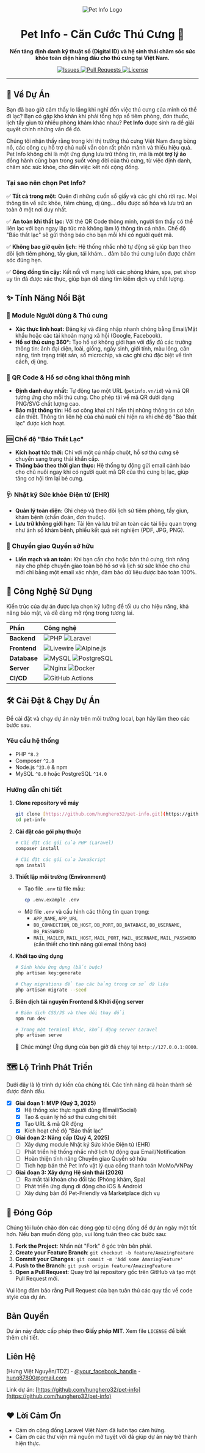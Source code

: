 <div align="center">
  <img src="https://raw.githubusercontent.com/hunghero32/TDZ-Service/main/public/assets/img/TDZ.png" alt="Pet Info Logo">
  <h1>Pet Info - Căn Cước Thú Cưng 🐾</h1>
  <p>
    <strong>Nền tảng định danh kỹ thuật số (Digital ID) và hệ sinh thái chăm sóc sức khỏe toàn diện hàng đầu cho thú cưng tại Việt Nam.</strong>
  </p>
  <p>
    <a href="https://github.com/hunghero32/pet-info/issues">
      <img alt="Issues" src="https://img.shields.io/github/issues/hunghero32/pet-info?style=for-the-badge&logo=github&color=ff69b4">
    </a>
    <a href="https://github.com/hunghero32/pet-info/pulls">
      <img alt="Pull Requests" src="https://img.shields.io/github/issues-pr/hunghero32/pet-info?style=for-the-badge&logo=github&color=8250df">
    </a>
    <a href="LICENSE">
      <img alt="License" src="https://img.shields.io/badge/license-MIT-blue.svg?style=for-the-badge">
    </a>
  </p>
</div>

---

## 🌟 Về Dự Án

Bạn đã bao giờ cảm thấy lo lắng khi nghĩ đến việc thú cưng của mình có thể đi lạc? Bạn có gặp khó khăn khi phải tổng hợp sổ tiêm phòng, đơn thuốc, lịch tẩy giun từ nhiều phòng khám khác nhau? **Pet Info** được sinh ra để giải quyết chính những vấn đề đó.

Chúng tôi nhận thấy rằng trong khi thị trường thú cưng Việt Nam đang bùng nổ, các công cụ hỗ trợ chủ nuôi vẫn còn rất phân mảnh và thiếu hiệu quả. Pet Info không chỉ là một ứng dụng lưu trữ thông tin, mà là một **trợ lý ảo** đồng hành cùng bạn trong suốt vòng đời của thú cưng, từ việc định danh, chăm sóc sức khỏe, cho đến việc kết nối cộng đồng.

### Tại sao nên chọn Pet Info?

✅ **Tất cả trong một:** Quên đi những cuốn sổ giấy và các ghi chú rời rạc. Mọi thông tin về sức khỏe, tiêm chủng, dị ứng... đều được số hóa và lưu trữ an toàn ở một nơi duy nhất.

✅ **An toàn khi thất lạc:** Với thẻ QR Code thông minh, người tìm thấy có thể liên lạc với bạn ngay lập tức mà không làm lộ thông tin cá nhân. Chế độ "Báo thất lạc" sẽ gửi thông báo cho bạn mỗi khi có người quét mã.

✅ **Không bao giờ quên lịch:** Hệ thống nhắc nhở tự động sẽ giúp bạn theo dõi lịch tiêm phòng, tẩy giun, tái khám... đảm bảo thú cưng luôn được chăm sóc đúng hẹn.

✅ **Cộng đồng tin cậy:** Kết nối với mạng lưới các phòng khám, spa, pet shop uy tín đã được xác thực, giúp bạn dễ dàng tìm kiếm dịch vụ chất lượng.

## ✨ Tính Năng Nổi Bật

### 👤 Module Người dùng & Thú cưng
-   **Xác thực linh hoạt:** Đăng ký và đăng nhập nhanh chóng bằng Email/Mật khẩu hoặc các tài khoản mạng xã hội (Google, Facebook).
-   **Hồ sơ thú cưng 360°:** Tạo hồ sơ không giới hạn với đầy đủ các trường thông tin: ảnh đại diện, loài, giống, ngày sinh, giới tính, màu lông, cân nặng, tình trạng triệt sản, số microchip, và các ghi chú đặc biệt về tính cách, dị ứng.

### 🔗 QR Code & Hồ sơ công khai thông minh
-   **Định danh duy nhất:** Tự động tạo một URL (`petinfo.vn/id`) và mã QR tương ứng cho mỗi thú cưng. Cho phép tải về mã QR dưới dạng PNG/SVG chất lượng cao.
-   **Bảo mật thông tin:** Hồ sơ công khai chỉ hiển thị những thông tin cơ bản cần thiết. Thông tin liên hệ của chủ nuôi chỉ hiện ra khi chế độ "Báo thất lạc" được kích hoạt.

### 🆘 Chế độ "Báo Thất Lạc"
-   **Kích hoạt tức thời:** Chỉ với một cú nhấp chuột, hồ sơ thú cưng sẽ chuyển sang trạng thái khẩn cấp.
-   **Thông báo theo thời gian thực:** Hệ thống tự động gửi email cảnh báo cho chủ nuôi ngay khi có người quét mã QR của thú cưng bị lạc, giúp tăng cơ hội tìm lại bé cưng.

### 🩺 Nhật ký Sức khỏe Điện tử (EHR)
-   **Quản lý toàn diện:** Ghi chép và theo dõi lịch sử tiêm phòng, tẩy giun, khám bệnh (chẩn đoán, đơn thuốc).
-   **Lưu trữ không giới hạn:** Tải lên và lưu trữ an toàn các tài liệu quan trọng như ảnh sổ khám bệnh, phiếu kết quả xét nghiệm (PDF, JPG, PNG).

### 🤝 Chuyển giao Quyền sở hữu
-   **Liền mạch và an toàn:** Khi bạn cần cho hoặc bán thú cưng, tính năng này cho phép chuyển giao toàn bộ hồ sơ và lịch sử sức khỏe cho chủ mới chỉ bằng một email xác nhận, đảm bảo dữ liệu được bảo toàn 100%.

## 🚀 Công Nghệ Sử Dụng

Kiến trúc của dự án được lựa chọn kỹ lưỡng để tối ưu cho hiệu năng, khả năng bảo mật, và dễ dàng mở rộng trong tương lai.

| Phần            | Công nghệ                                                                                                                                                                       |
| :-------------- | :------------------------------------------------------------------------------------------------------------------------------------------------------------------------------- |
| **Backend** | ![PHP](https://img.shields.io/badge/PHP-8.2%2B-777BB4?style=for-the-badge&logo=php) ![Laravel](https://img.shields.io/badge/Laravel-11.x-FF2D20?style=for-the-badge&logo=laravel) |
| **Frontend** | ![Livewire](https://img.shields.io/badge/Livewire-3.x-4e5cba?style=for-the-badge) ![Alpine.js](https://img.shields.io/badge/Alpine.js-3.x-77c1d2?style=for-the-badge)             |
| **Database** | ![MySQL](https://img.shields.io/badge/MySQL-8.x-4479A1?style=for-the-badge&logo=mysql) ![PostgreSQL](https://img.shields.io/badge/PostgreSQL-15-336791?style=for-the-badge&logo=postgresql) |
| **Server** | ![Nginx](https://img.shields.io/badge/Nginx-gray?style=for-the-badge&logo=nginx) ![Docker](https://img.shields.io/badge/Docker-2496ED?style=for-the-badge&logo=docker)             |
| **CI/CD** | ![GitHub Actions](https://img.shields.io/badge/GitHub_Actions-2088FF?style=for-the-badge&logo=github-actions)                                                                    |

## 🛠️ Cài Đặt & Chạy Dự Án

Để cài đặt và chạy dự án này trên môi trường local, bạn hãy làm theo các bước sau.

### Yêu cầu hệ thống

-   PHP `^8.2`
-   Composer `^2.8`
-   Node.js `^23.0` & npm
-   MySQL `^8.0` hoặc PostgreSQL `^14.0`

### Hướng dẫn chi tiết

1.  **Clone repository về máy**
    ```sh
    git clone [https://github.com/hunghero32/pet-info.git](https://github.com/hunghero32/pet-info.git)
    cd pet-info
    ```

2.  **Cài đặt các gói phụ thuộc**
    ```sh
    # Cài đặt các gói của PHP (Laravel)
    composer install

    # Cài đặt các gói của JavaScript
    npm install
    ```

3.  **Thiết lập môi trường (Environment)**
    -   Tạo file `.env` từ file mẫu:
        ```sh
        cp .env.example .env
        ```
    -   Mở file `.env` và cấu hình các thông tin quan trọng:
        -   `APP_NAME`, `APP_URL`
        -   `DB_CONNECTION`, `DB_HOST`, `DB_PORT`, `DB_DATABASE`, `DB_USERNAME`, `DB_PASSWORD`
        -   `MAIL_MAILER`, `MAIL_HOST`, `MAIL_PORT`, `MAIL_USERNAME`, `MAIL_PASSWORD` (cần thiết cho tính năng gửi email thông báo)

4.  **Khởi tạo ứng dụng**
    ```sh
    # Sinh khóa ứng dụng (bắt buộc)
    php artisan key:generate

    # Chạy migrations để tạo các bảng trong cơ sở dữ liệu
    php artisan migrate --seed
    ```

5.  **Biên dịch tài nguyên Frontend & Khởi động server**
    ```sh
    # Biên dịch CSS/JS và theo dõi thay đổi
    npm run dev

    # Trong một terminal khác, khởi động server Laravel
    php artisan serve
    ```
    🎉 Chúc mừng! Ứng dụng của bạn giờ đã chạy tại `http://127.0.0.1:8000`.

## 🗺️ Lộ Trình Phát Triển

Dưới đây là lộ trình dự kiến của chúng tôi. Các tính năng đã hoàn thành sẽ được đánh dấu.

-   [x] **Giai đoạn 1: MVP (Quý 3, 2025)**
    -   [x] Hệ thống xác thực người dùng (Email/Social)
    -   [x] Tạo & quản lý hồ sơ thú cưng chi tiết
    -   [x] Tạo URL & mã QR động
    -   [x] Kích hoạt chế độ "Báo thất lạc"
-   [ ] **Giai đoạn 2: Nâng cấp (Quý 4, 2025)**
    -   [ ] Xây dựng module Nhật ký Sức khỏe Điện tử (EHR)
    -   [ ] Phát triển hệ thống nhắc nhở lịch tự động qua Email/Notification
    -   [ ] Hoàn thiện tính năng Chuyển giao Quyền sở hữu
    -   [ ] Tích hợp bán thẻ Pet Info vật lý qua cổng thanh toán MoMo/VNPay
-   [ ] **Giai đoạn 3: Xây dựng Hệ sinh thái (2026)**
    -   [ ] Ra mắt tài khoản cho đối tác (Phòng khám, Spa)
    -   [ ] Phát triển ứng dụng di động cho iOS & Android
    -   [ ] Xây dựng bản đồ Pet-Friendly và Marketplace dịch vụ

## 🤝 Đóng Góp

Chúng tôi luôn chào đón các đóng góp từ cộng đồng để dự án ngày một tốt hơn. Nếu bạn muốn đóng góp, vui lòng tuân theo các bước sau:

1.  **Fork the Project**: Nhấn nút "Fork" ở góc trên bên phải.
2.  **Create your Feature Branch**: `git checkout -b feature/AmazingFeature`
3.  **Commit your Changes**: `git commit -m 'Add some AmazingFeature'`
4.  **Push to the Branch**: `git push origin feature/AmazingFeature`
5.  **Open a Pull Request**: Quay trở lại repository gốc trên GitHub và tạo một Pull Request mới.

Vui lòng đảm bảo rằng Pull Request của bạn tuân thủ các quy tắc về code style của dự án.

## Bản Quyền

Dự án này được cấp phép theo **Giấy phép MIT**. Xem file `LICENSE` để biết thêm chi tiết.

## Liên Hệ

[Hưng Việt Nguyễn/TDZ] - [@your_facebook_handle](https://www.facebook.com/hunghero2207) - hung87800@gmail.com

Link dự án: [https://github.com/hunghero32/pet-info](https://github.com/hunghero32/pet-info)


## ❤️ Lời Cảm Ơn

-   Cảm ơn cộng đồng Laravel Việt Nam đã luôn tạo cảm hứng.
-   Cảm ơn các thư viện mã nguồn mở tuyệt vời đã giúp dự án này trở thành hiện thực.